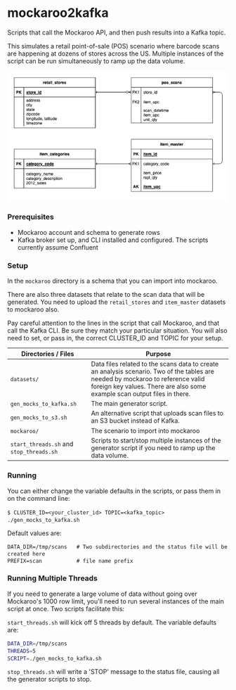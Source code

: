 # mockaroo2kafka

Scripts that call the Mockaroo API, and then push results into a Kafka topic.

This simulates a retail point-of-sale (POS) scenario where barcode scans are happening at dozens of stores across the US. Multiple instances of the script can be run simultaneously to ramp up the data volume.

![table_relationships.drawio](./table_relationships.drawio.png)

### Prerequisites

- Mockaroo account and schema to generate rows
- Kafka broker set up, and CLI installed and configured. The scripts currently assume Confluent

### Setup

In the `mockaroo` directory is a schema that you can import into mockaroo.

There are also three datasets that relate to the scan data that will be generated. You need to upload the `retail_stores` and `item_master` datasets to mockaroo also.

Pay careful attention to the lines in the script that call Mockaroo, and that call the Kafka CLI. Be sure they match your particular situation. You will also need to set, or pass in, the correct CLUSTER_ID and TOPIC for your setup.

| Directories / Files                      | Purpose                                                      |
| ---------------------------------------- | ------------------------------------------------------------ |
| `datasets/`                              | Data files related to the scans data to create an analysis scenario. Two of the tables are needed by mockaroo to reference valid foreign key values. There are also some example scan output files in there. |
| `gen_mocks_to_kafka.sh`                  | The main generator script.                                   |
| `gen_mocks_to_s3.sh`                     | An alternative script that uploads scan files to an S3 bucket instead of Kafka. |
| `mockaroo/`                              | The scenario to import into mockaroo                         |
| `start_threads.sh` and `stop_threads.sh` | Scripts to start/stop multiple instances of the generator script if you need to ramp up the data volume. |

### Running

You can either change the variable defaults in the scripts, or pass them in on the command line:

`$ CLUSTER_ID=<your_cluster_id> TOPIC=<kafka_topic> ./gen_mocks_to_kafka.sh`

Default values are:

```
DATA_DIR=/tmp/scans   # Two subdirectories and the status file will be created here
PREFIX=scan           # file name prefix
```

### Running Multiple Threads

If you need to generate a large volume of data without going over Mockaroo's 1000 row limit, you'll need to run several instances of the main script at once. Two scripts facilitate this:

`start_threads.sh` will kick off 5 threads by default. The variable defaults are:

```bash
DATA_DIR=/tmp/scans
THREADS=5
SCRIPT=./gen_mocks_to_kafka.sh
```

`stop_threads.sh` will write a 'STOP' message to the status file, causing all the generator scripts to stop.
